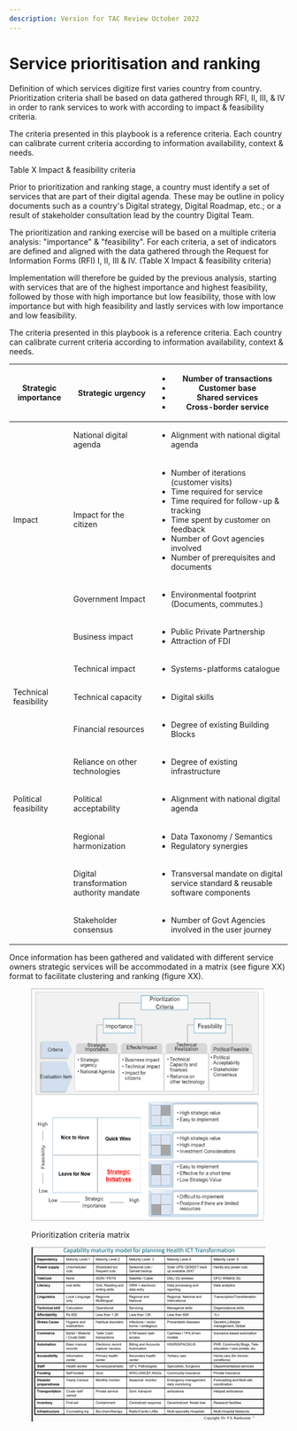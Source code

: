 ```yaml
---
description: Version for TAC Review October 2022
---
```


# Service prioritisation and ranking

Definition of which services digitize first varies country from country. Prioritization criteria shall be based on data gathered through RFI, II, III, & IV in order to rank services to work with according to impact & feasibility criteria. &#x20;

&#x20;

The criteria presented in this playbook is a reference criteria. Each country can calibrate current criteria according to information availability, context & needs. &#x20;

&#x20;

Table X Impact & feasibility criteria &#x20;

&#x20;

Prior to prioritization and ranking stage, a country must identify a set of services that are part of their digital agenda. These may be outline in policy documents such as a country's Digital strategy, Digital Roadmap, etc.; or a result of stakeholder consultation lead by the country Digital Team.&#x20;

&#x20;

The prioritization and ranking exercise will be based on a multiple criteria analysis: "importance" & "feasibility". For each criteria, a set of indicators are defined and aligned with the data gathered through the Request for Information Forms (RFI) I, II, III & IV. (Table X Impact & feasibility criteria)&#x20;

&#x20;

Implementation will therefore be guided by the previous analysis, starting with services that are of the highest importance and highest feasibility, followed by those with high importance but low feasibility, those with low importance but with high feasibility and lastly services with low importance and low feasibility. &#x20;

&#x20;

The criteria presented in this playbook is a reference criteria. Each country can calibrate current criteria according to information availability, context & needs. &#x20;

&#x20;

| Strategic importance    | Strategic urgency                          | <ul><li>Number of transactions </li><li>Customer base  </li><li>Shared services </li><li>Cross-border service  </li></ul>                                                                                                                                                               |
| ----------------------- | ------------------------------------------ | --------------------------------------------------------------------------------------------------------------------------------------------------------------------------------------------------------------------------------------------------------------------------------------- |
|                         | National digital agenda                    | <ul><li>Alignment with national digital agenda </li></ul>                                                                                                                                                                                                                               |
| Impact                  | Impact for the citizen                     | <ul><li>Number of iterations (customer visits) </li><li>Time required for service </li><li>Time required for follow-up &#x26; tracking </li><li>Time spent by customer on feedback </li><li>Number of Govt agencies involved  </li><li>Number of prerequisites and documents </li></ul> |
|                         | Government Impact                          | <ul><li>Environmental footprint (Documents, commutes.) </li></ul>                                                                                                                                                                                                                       |
|                         | Business impact                            | <ul><li>Public Private Partnership </li><li>Attraction of FDI  </li></ul>                                                                                                                                                                                                               |
|                         | Technical impact                           | <ul><li>Systems-platforms catalogue </li></ul>                                                                                                                                                                                                                                          |
| Technical feasibility   | Technical capacity                         | <ul><li>Digital skills </li></ul>                                                                                                                                                                                                                                                       |
|                         | Financial resources                        | <ul><li>Degree of existing Building Blocks </li></ul>                                                                                                                                                                                                                                   |
|                         | Reliance on other technologies             | <ul><li>Degree of existing infrastructure </li></ul><p> </p>                                                                                                                                                                                                                            |
| Political feasibility   | Political acceptability                    | <ul><li>Alignment with national digital agenda </li></ul><p> </p>                                                                                                                                                                                                                       |
|                         | Regional harmonization                     | <ul><li>Data Taxonomy / Semantics </li><li>Regulatory synergies  </li></ul>                                                                                                                                                                                                             |
|                         | Digital transformation authority mandate   | <ul><li>Transversal mandate on digital service standard &#x26; reusable software components  </li></ul>                                                                                                                                                                                 |
|                         | Stakeholder consensus                      | <ul><li>Number of Govt Agencies involved in the user journey </li></ul>                                                                                                                                                                                                                 |

Once information has been gathered and validated with different service owners strategic services will be accommodated in a matrix (see figure XX) format to facilitate clustering and ranking (figure XX).

<figure><img src="../../.gitbook/assets/GetImage.png" alt=""><figcaption><p>Prioritization criteria matrix</p></figcaption></figure>

<figure><img src="../../.gitbook/assets/GetImage (1) (2).png" alt=""><figcaption></figcaption></figure>
